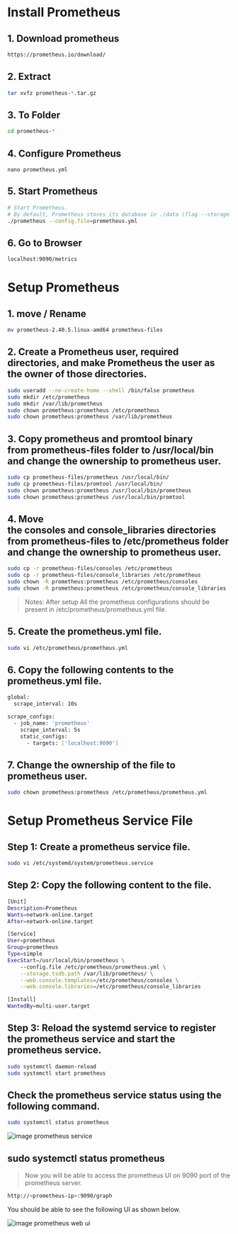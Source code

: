 # Install Prometheus
## 1. Download prometheus
```sh
https://prometheus.io/download/
```

## 2. Extract
```sh
tar xvfz prometheus-*.tar.gz
```

## 3. To Folder
```sh
cd prometheus-*
```

## 4. Configure Prometheus
```
nano prometheus.yml
```

## 5. Start Prometheus
```sh
# Start Prometheus.
# By default, Prometheus stores its database in ./data (flag --storage.tsdb.path).
./prometheus --config.file=prometheus.yml

```

## 6. Go to Browser
```sh
localhost:9090/metrics
```

# Setup Prometheus

## 1. move / Rename
```sh
mv prometheus-2.40.5.linux-amd64 prometheus-files

```

## 2.  Create a Prometheus user, required directories, and make Prometheus the user as the owner of those directories.
```sh
sudo useradd --no-create-home --shell /bin/false prometheus
sudo mkdir /etc/prometheus
sudo mkdir /var/lib/prometheus
sudo chown prometheus:prometheus /etc/prometheus
sudo chown prometheus:prometheus /var/lib/prometheus

```

## 3. Copy prometheus and promtool binary from prometheus-files folder to /usr/local/bin and change the ownership to prometheus user.
```sh
sudo cp prometheus-files/prometheus /usr/local/bin/
sudo cp prometheus-files/promtool /usr/local/bin/
sudo chown prometheus:prometheus /usr/local/bin/prometheus
sudo chown prometheus:prometheus /usr/local/bin/promtool

```

## 4. Move the consoles and console_libraries directories from prometheus-files to /etc/prometheus folder and change the ownership to prometheus user.

```sh
sudo cp -r prometheus-files/consoles /etc/prometheus
sudo cp -r prometheus-files/console_libraries /etc/prometheus
sudo chown -R prometheus:prometheus /etc/prometheus/consoles
sudo chown -R prometheus:prometheus /etc/prometheus/console_libraries

```

> Notes: After setup All the prometheus configurations should be present in /etc/prometheus/prometheus.yml file.

## 5. Create the prometheus.yml file.
```sh
sudo vi /etc/prometheus/prometheus.yml
```

## 6. Copy the following contents to the prometheus.yml file.
```sh
global:
  scrape_interval: 10s

scrape_configs:
  - job_name: 'prometheus'
    scrape_interval: 5s
    static_configs:
      - targets: ['localhost:9090']

```

## 7. Change the ownership of the file to prometheus user.
```sh
sudo chown prometheus:prometheus /etc/prometheus/prometheus.yml

```


# Setup Prometheus Service File
## Step 1: Create a prometheus service file.

```sh
sudo vi /etc/systemd/system/prometheus.service

```

## Step 2: Copy the following content to the file.
```sh
[Unit]
Description=Prometheus
Wants=network-online.target
After=network-online.target

[Service]
User=prometheus
Group=prometheus
Type=simple
ExecStart=/usr/local/bin/prometheus \
    --config.file /etc/prometheus/prometheus.yml \
    --storage.tsdb.path /var/lib/prometheus/ \
    --web.console.templates=/etc/prometheus/consoles \
    --web.console.libraries=/etc/prometheus/console_libraries

[Install]
WantedBy=multi-user.target
```

## Step 3: Reload the systemd service to register the prometheus service and start the prometheus service.

```sh
sudo systemctl daemon-reload
sudo systemctl start prometheus

```

## Check the prometheus service status using the following command.
```sh
sudo systemctl status prometheus

```

![image prometheus service](https://github.com/alfayz-tv/doc/blob/master/images/prometheus.png)

## sudo systemctl status prometheus
> Now you will be able to access the prometheus UI on 9090 port of the prometheus server.

```sh
http://<prometheus-ip>:9090/graph

```
You should be able to see the following UI as shown below.

![image prometheus web ui](https://github.com/alfayz-tv/doc/blob/master/images/prometheus_web.png)